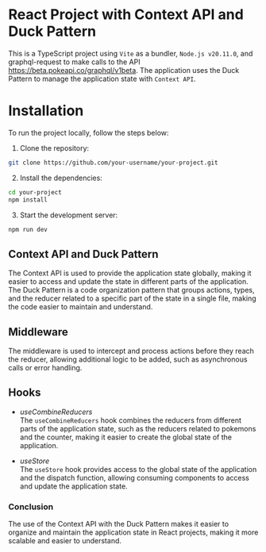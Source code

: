 # React Project with Context API and Duck Pattern

This is a TypeScript project using `Vite` as a bundler, `Node.js v20.11.0`, and graphql-request to make calls to the API https://beta.pokeapi.co/graphql/v1beta. The application uses the Duck Pattern to manage the application state with `Context API`.

# Installation

To run the project locally, follow the steps below:

1. Clone the repository:

```bash
git clone https://github.com/your-username/your-project.git
```

2. Install the dependencies:

```bash
cd your-project
npm install
```

3. Start the development server:

```bash
npm run dev
```

## Context API and Duck Pattern

The Context API is used to provide the application state globally, making it easier to access and update the state in different parts of the application. The Duck Pattern is a code organization pattern that groups actions, types, and the reducer related to a specific part of the state in a single file, making the code easier to maintain and understand.

## Middleware

The middleware is used to intercept and process actions before they reach the reducer, allowing additional logic to be added, such as asynchronous calls or error handling.

## Hooks

- _useCombineReducers_  
  The `useCombineReducers` hook combines the reducers from different parts of the application state, such as the reducers related to pokemons and the counter, making it easier to create the global state of the application.

- _useStore_  
  The `useStore` hook provides access to the global state of the application and the dispatch function, allowing consuming components to access and update the application state.

### Conclusion

The use of the Context API with the Duck Pattern makes it easier to organize and maintain the application state in React projects, making it more scalable and easier to understand.
